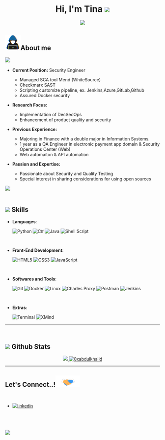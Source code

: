 
<h1 align="center"><b>Hi, I'm Tina </b><img src="https://media.giphy.com/media/hvRJCLFzcasrR4ia7z/giphy.gif" width="35"></h1>

<p align="center">
<a href="https://github.com/DenverCoder1/readme-typing-svg"><img src="https://readme-typing-svg.herokuapp.com?font=Time+New+Roman&color=cyan&size=25&center=true&vCenter=true&width=600&height=100&lines=Security+Engineer+Former+QA+Engineer+<3;Responsible+for+Mend+and+exploring+Checkmarx;Learning+JAVA+through+UCB+course+now!"></a>
</p>


	
## <img src = "https://github.com/0xAbdulKhalid/0xAbdulKhalid/raw/main/assets/mdImages/about_me.gif" width = 50px>**About me**
<img src="https://user-images.githubusercontent.com/73097560/115834477-dbab4500-a447-11eb-908a-139a6edaec5c.gif">


- **Current Position:** Security Engineer
  - Managed SCA tool Mend (WhiteSource)
  - Checkmarx SAST
  - Scripting customize pipeline, ex. Jenkins,Azure,GitLab,Github
  - Assured Docker security

- **Research Focus:**
  - Implementation of DecSecOps
  - Enhancement of product quality and security

- **Previous Experience:**
  - Majoring in Finance with a double major in Information Systems.
  - 1 year as a QA Engineer in electronic payment app domain & Security Operations Center (Web)
  - Web automaiton & API automation

- **Passion and Expertise:**
  - Passionate about Security and Quality Testing
  - Special interest in sharing considerations for using open sources



<img src="https://user-images.githubusercontent.com/73097560/115834477-dbab4500-a447-11eb-908a-139a6edaec5c.gif"><br><br>

## <img src="https://media2.giphy.com/media/QssGEmpkyEOhBCb7e1/giphy.gif?cid=ecf05e47a0n3gi1bfqntqmob8g9aid1oyj2wr3ds3mg700bl&rid=giphy.gif" width ="25"><b> Skills</b>

<p align="center">

- **Languages**:
    
    ![Python](https://img.shields.io/badge/Python%20-%2314354C.svg?style=for-the-badge&logo=python&logoColor=white)
    ![C#](https://img.shields.io/badge/C%23%20-%23239120.svg?style=for-the-badge&logo=c-sharp&logoColor=white)
    ![Java](https://img.shields.io/badge/Java-%23ED8B00.svg?style=for-the-badge&logo=java&logoColor=white)
    ![Shell Script](https://img.shields.io/badge/Shell%20Script%20-%234EAA25.svg?style=for-the-badge&logo=gnu-bash&logoColor=white)


<br>   
    
- **Front-End Development**:

   ![HTML5](https://img.shields.io/badge/HTML5%20-%23E34F26.svg?style=for-the-badge&logo=html5&logoColor=white)
   ![CSS3](https://img.shields.io/badge/CSS%20-%231572B6.svg?style=for-the-badge&logo=css3&logoColor=white)
   ![JavaScript](https://img.shields.io/badge/JavaScript%20-%23F7DF1E.svg?style=for-the-badge&logo=javascript&logoColor=black)

    
<br>

- **Softwares and Tools**:

    ![Git](https://img.shields.io/badge/git-%23F05033.svg?style=for-the-badge&logo=git&logoColor=white)
    ![Docker](https://img.shields.io/badge/Docker%20-%232496ED.svg?style=for-the-badge&logo=docker&logoColor=white)
    ![Linux](https://img.shields.io/badge/Linux-FCC624?style=for-the-badge&logo=linux&logoColor=black)
    ![Charles Proxy](https://img.shields.io/badge/Charles%20Proxy%20-%231777B5.svg?style=for-the-badge&logo=charles&logoColor=white)
    ![Postman](https://img.shields.io/badge/Postman%20-%23FF6C37.svg?style=for-the-badge&logo=postman&logoColor=white)
    ![Jenkins](https://img.shields.io/badge/Jenkins%20-%232C5263.svg?style=for-the-badge&logo=jenkins&logoColor=white)



<br>

- **Extras**:

    ![Terminal](https://img.shields.io/badge/Terminal-%23054020?style=for-the-badge&logo=gnu-bash&logoColor=white)
    ![XMind](https://img.shields.io/badge/XMind%20-%2361B2E4.svg?style=for-the-badge&logo=xmind&logoColor=white)



</p>

-----

<br>


## <img src="https://media.giphy.com/media/iY8CRBdQXODJSCERIr/giphy.gif" width="35"><b> Github Stats </b>
<div align="center">

<a href="https://github.com/tina94happy/">
  <img src="https://github-readme-stats.vercel.app/api?username=tina94happy&include_all_commits=true&count_private=true&show_icons=true&line_height=20&title_color=7A7ADB&icon_color=2234AE&text_color=D3D3D3&bg_color=0,000000,130F40" width="450"/>
  <img src="https://github-readme-stats.vercel.app/api/top-langs?username=tina94happy&show_icons=true&locale=en&layout=compact&line_height=20&title_color=7A7ADB&icon_color=2234AE&text_color=D3D3D3&bg_color=0,000000,130F40" width="375"  alt="0xabdulkhalid"/>

</a>
</div>


-----

## <b> Let's Connect..!</b><img src="https://github.com/0xAbdulKhalid/0xAbdulKhalid/raw/main/assets/mdImages/handshake.gif" width ="80">
<br>
<div align='left'>

<ul>

<li>
<a href="https://www.linkedin.com/in/wan-ting-su-01b139210/" target="_blank">
<img src="https://img.shields.io/badge/linkedin:  tinasu-%2300acee.svg?color=405DE6&style=for-the-badge&logo=linkedin&logoColor=white" alt=linkedin style="margin-bottom: 5px;"/>
</a>
</li>

<br>


<br>

	
</ul>
</div>

<br>
<img src="https://user-images.githubusercontent.com/73097560/115834477-dbab4500-a447-11eb-908a-139a6edaec5c.gif">
<br>
<br>
<br>

<div align='center'>




